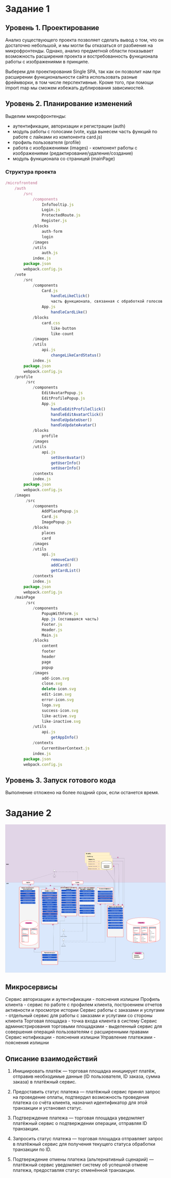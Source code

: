 # Задание 1

## Уровень 1. Проектирование

Анализ существующего проекта позволяет сделать вывод о том, что он достаточно небольшой, и мы могли бы отказаться от разбиения на микрофронтенды. Однако, анализ предметной области показывает возможность расширения проекта и востребованность функционала работы с изображениями в принципе. 

Выберем для проектирования Single SPA, так как он позволит нам при расширении функциональности сайта использовать разные фреймворки, в том числе перспективные. Кроме того, при помощи import map мы сможем избежать дублирования зависимостей. 

## Уровень 2. Планирование изменений

Выделим микрофронтенды:
- аутентификации, авторизации и регистрации (auth)
- модуль работы с голосами (vote, куда вынесем часть функций по работе с лайками из компонента card.js)
- профиль пользователя (profile)
- работа с изображениями (images) - компонент работы с изображениями (редактирование/удаление/создание)
- модуль функционала со страницей (mainPage)

### Структура проекта

```jsx
/microfrontend
    /auth      
        /src
            /components
                InfoTooltip.js
                Login.js
                ProtectedRoute.js
                Register.js
            /blocks
                auth-form
                login
            /images
            /utils
                auth.js
            index.js
        package.json
        webpack.config.js
    /vote
        /src
            /components
                Card.js
                    handleLikeClick()
                    часть функционала, связанная с обработкой голосов
                App.js
                    handleCardLike()
            /blocks
                card.css
                    like-button
                    like-count
            /images
            /utils
                api.js
                    changeLikeCardStatus()
            index.js
        package.json
        webpack.config.js 
    /profile
         /src
            /components
                EditAvatarPopup.js
                EditProfilePopup.js
                App.js
                    handleEditProfileClick()
                    handleEditAvatarClick()
                    handleUpdateUser()
                    handleUpdateAvatar()
            /blocks
                profile                    
            /images
            /utils
                api.js
                    setUserAvatar()
                    getUserInfo()
                    setUserInfo()
            /contexts
            index.js
        package.json
        webpack.config.js 
    /images
         /src
            /components
                AddPlacePopup.js
                Card.js
                ImagePopup.js
            /blocks
                places
                card
            /images
            /utils
                api.js
                    removeCard()
                    addCard()
                    getCardList()
            /contexts
            index.js
        package.json
        webpack.config.js 
    /mainPage
         /src
            /components
                PopupWithForm.js
                App.js (оставшаяся часть)
                Footer.js
                Header.js
                Main.js
            /blocks
                content
                footer
                header
                page
                popup
            /images
                add-icon.svg
                close.svg
                delete-icon.svg
                edit-icon.svg
                error-icon.svg
                logo.svg
                success-icon.svg
                like-active.svg
                like-inactive.svg
            /utils
                api.js
                    getAppInfo()
            /contexts
                CurrentUserContext.js
            index.js
        package.json
        webpack.config.js 
```

## Уровень 3. Запуск готового кода

Выполнение отложено на более поздний срок, если останется время.

# Задание 2

![](task2.png)

## Микросервисы

Сервис авторизации и аутентификации - пояснения излишни
Профиль клиента - сервис по работе с профилем клиента, построением отчетов активности и просмотре истории 
Сервис работы с заказами и услугами - отдельный сервис для работы с заказами и услугами со стороны клиента
Торговая площадка - точка входа клиента в систему
Сервис администрирования торговыми площадками - выделенный сервис для совершения операций пользователям с расширенными правами
Сервис нотификации - пояснения излишни
Управление платежами - пояснения излишни

## Описание взаимодействий

1. Инициировать платёж — торговая площадка инициирует платёж, отправив необходимые данные (ID пользователя, ID заказа, сумма заказа) в платёжный сервис.

2. Предоставить статус платежа — платёжный сервис принял запрос на проведение оплаты, подтвердил возможность проведения платежа со счёта клиента, назначил идентификатор для этой транзакции и установил статус.

3. Подтверждение платежа — торговая площадка уведомляет платёжный сервис о подтверждении операции, отправляя ID транзакции.

4. Запросить статус платежа — торговая площадка отправляет запрос в платёжный сервис для получения текущего статуса обработки транзакции по ID.

5. Подтверждение отмены платежа (альтернативный сценарий) — платёжный сервис уведомляет систему об успешной отмене платежа, предоставляя статус отменённой транзакции.
